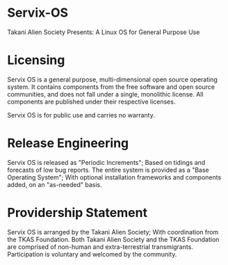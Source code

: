 # Servix-OS
Takani Alien Society Presents: A Linux OS for General Purpose Use

# Licensing
Servix OS is a general purpose, multi-dimensional open source operating system. It contains components from the free software and open source communities, and does not fall under a single, monolithic license. All components are published under their respective licenses.

Servix OS is for public use and carries no warranty.

# Release Engineering
Servix OS is released as "Periodic Increments"; Based on tidings and forecasts of low bug reports. The entire system is provided as a "Base Operating System"; With optional installation frameworks and components added, on an "as-needed" basis.

# Providership Statement
Servix OS is arranged by the Takani Alien Society; With coordination from the TKAS Foundation. Both Takani Alien Society and the TKAS Foundation are comprised of non-human and extra-terrestrial transmigrants. Participation is voluntary and welcomed by the community.
